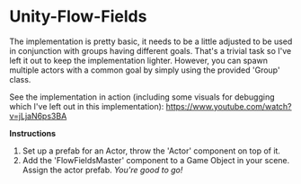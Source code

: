 # Unity-Flow-Fields
The implementation is pretty basic, it needs to be a little adjusted to be used in conjunction with groups having different goals.
That's a trivial task so I've left it out to keep the implementation lighter. However, you can spawn multiple actors with a common goal by simply using the provided 'Group' class.

See the implementation in action (including some visuals for debugging which I've left out in this implementation): 
https://www.youtube.com/watch?v=jLjaN6ps3BA


**Instructions**
1) Set up a prefab for an Actor, throw the 'Actor' component on top of it.
2) Add the 'FlowFieldsMaster' component to a Game Object in your scene. Assign the actor prefab.
	*You're good to go!*

